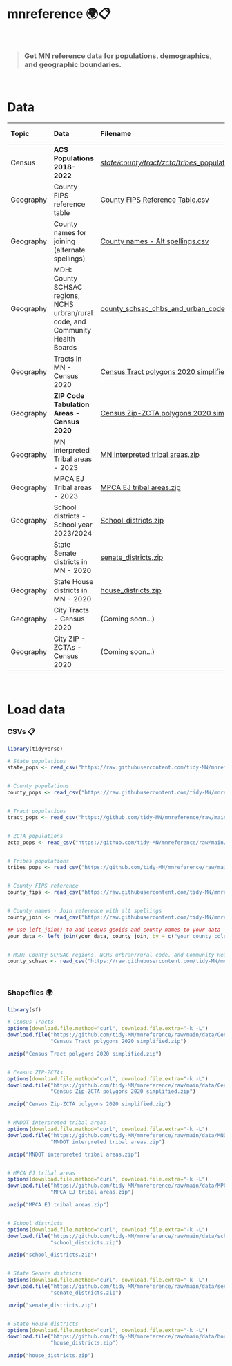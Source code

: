 # mnreference :earth_africa::clipboard:

<br>

> ### Get MN reference data for populations, demographics, and geographic boundaries.

<br>

# Data

|Topic     |Data                                               | Filename | Last updated | Update schedule |
|:---------|:--------------------------------------------------|:---------|:---------|:---------|
|Census    | **ACS Populations 2018-2022**                         | [*state/county/tract/zcta/tribes*_populations_acs_2018_2022.csv](data/) | Jan, 2024 | Annually (Jan) |
|Geography | County FIPS reference table                       | [County FIPS Reference Table.csv](data/county_fips_reference.csv) | Apr, 2023 |	None |
|Geography | County names for joining (alternate spellings)    | [County names - Alt spellings.csv](data/county_names_alt_spellings.csv) | Apr, 2023 |	None |
|Geography | MDH: County SCHSAC regions, NCHS urbran/rural code, and Community Health Boards  | [county_schsac_chbs_and_urban_code.csv](data/county_schsac_chbs_and_urban_code.csv) | May, 2023 |	None |
|Geography | Tracts in MN - Census 2020                        | [Census Tract polygons 2020 simplified.zip](data/Census%20Tract%20polygons%202020%20simplified.zip) | Feb, 2022 |	10 years |
|Geography | **ZIP Code Tabulation Areas - Census 2020**          | [Census Zip-ZCTA polygons 2020 simplified.zip](data/Census%20Zip-ZCTA%20polygons%202020%20simplified.zip) | Feb, 2022	| 10 years |
|Geography | MN interpreted Tribal areas - 2023                | [MN interpreted tribal areas.zip](data/MNDOT%20interpreted%20tribal%20areas.zip) | Jan, 2023	| Annually (Jan) | 
|Geography | MPCA EJ Tribal areas - 2023                       | [MPCA EJ tribal areas.zip](data/MPCA%20EJ%20tribal%20areas.zip) | Oct, 2023 |	Annually (Jan) |
|Geography | School districts - School year 2023/2024 | [School_districts.zip](data/school_districts.zip) | Nov, 2023 |	Annually (Nov) |
|Geography | State Senate districts in MN - 2020 | [senate_districts.zip](data/senate_districts.zip) | Jul, 2022 |	10 years (Census) |
|Geography | State House districts in MN - 2020 | [house_districts.zip](data/house_districts.zip) | Jul, 2022 |	10 years (Census) |
|Geography | City Tracts - Census 2020 | (Coming soon...) | | 10 years |
|Geography | City ZIP - ZCTAs - Census 2020 | (Coming soon...)  | | 10 years |

<br>

# Load data

### CSVs :clipboard:
```r
library(tidyverse)

# State populations
state_pops <- read_csv("https://raw.githubusercontent.com/tidy-MN/mnreference/main/data/state_populations_acs_2018_2022.csv")


# County populations
county_pops <- read_csv("https://raw.githubusercontent.com/tidy-MN/mnreference/main/data/county_populations_acs_2018_2022.csv")


# Tract populations
tract_pops <- read_csv("https://github.com/tidy-MN/mnreference/raw/main/data/tract_populations_acs_2018_2022.csv")


# ZCTA populations
zcta_pops <- read_csv("https://github.com/tidy-MN/mnreference/raw/main/data/zcta_populations_acs_2018_2022.csv")


# Tribes populations
tribes_pops <- read_csv("https://github.com/tidy-MN/mnreference/raw/main/data/tribes_populations_acs_2018_2022.csv")


# County FIPS reference
county_fips <- read_csv("https://raw.githubusercontent.com/tidy-MN/mnreference/main/data/county_fips_reference.csv")


# County names - Join reference with alt spellings
county_join <- read_csv("https://raw.githubusercontent.com/tidy-MN/mnreference/main/data/county_names_alt_spellings.csv")

## Use left_join() to add Census geoids and county names to your data
your_data <- left_join(your_data, county_join, by = c("your_county_column" = "alt_spelling"))


# MDH: County SCHSAC regions, NCHS urbran/rural code, and Community Health Boards
county_schsac <- read_csv("https://raw.githubusercontent.com/tidy-MN/mnreference/main/data/county_schsac_chbs_and_urban_code.csv")
```

<br>

### Shapefiles :earth_africa:

```r
library(sf)

# Census Tracts
options(download.file.method="curl", download.file.extra="-k -L")
download.file("https://github.com/tidy-MN/mnreference/raw/main/data/Census%20Tract%20polygons%202020%20simplified.zip", 
              "Census Tract polygons 2020 simplified.zip")

unzip("Census Tract polygons 2020 simplified.zip")


# Census ZIP-ZCTAs
options(download.file.method="curl", download.file.extra="-k -L")
download.file("https://github.com/tidy-MN/mnreference/raw/main/data/Census%20Zip-ZCTA%20polygons%202020%20simplified.zip", 
              "Census Zip-ZCTA polygons 2020 simplified.zip")

unzip("Census Zip-ZCTA polygons 2020 simplified.zip")


# MNDOT interpreted tribal areas
options(download.file.method="curl", download.file.extra="-k -L")
download.file("https://github.com/tidy-MN/mnreference/raw/main/data/MNDOT%20interpreted%20tribal%20areas.zip", 
              "MNDOT interpreted tribal areas.zip")

unzip("MNDOT interpreted tribal areas.zip")


# MPCA EJ tribal areas
options(download.file.method="curl", download.file.extra="-k -L")
download.file("https://github.com/tidy-MN/mnreference/raw/main/data/MPCA%20EJ%20tribal%20areas.zip", 
              "MPCA EJ tribal areas.zip")

unzip("MPCA EJ tribal areas.zip")


# School districts
options(download.file.method="curl", download.file.extra="-k -L")
download.file("https://github.com/tidy-MN/mnreference/raw/main/data/school_districts.zip", 
              "school_districts.zip")

unzip("school_districts.zip")


# State Senate districts
options(download.file.method="curl", download.file.extra="-k -L")
download.file("https://github.com/tidy-MN/mnreference/raw/main/data/senate_districts.zip", 
              "senate_districts.zip")

unzip("senate_districts.zip")


# State House districts
options(download.file.method="curl", download.file.extra="-k -L")
download.file("https://github.com/tidy-MN/mnreference/raw/main/data/house_districts.zip", 
              "house_districts.zip")

unzip("house_districts.zip")
```
